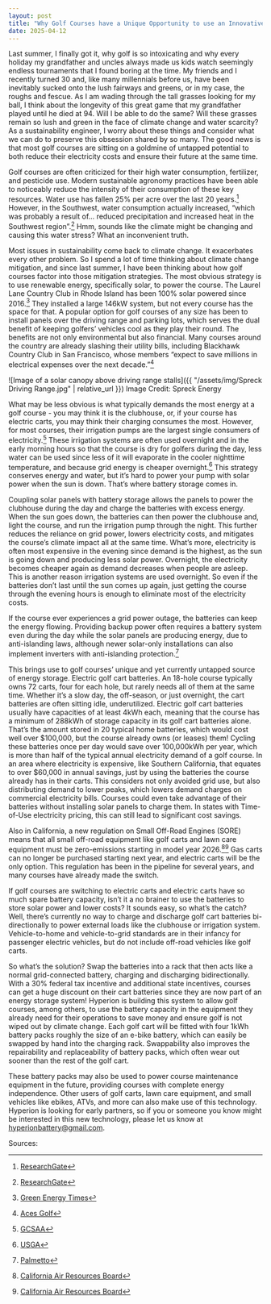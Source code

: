 ```yaml
---
layout: post
title: "Why Golf Courses have a Unique Opportunity to use an Innovative Form of Solar Power and Battery Storage"
date: 2025-04-12
---
```


Last summer, I finally got it, why golf is so intoxicating and why every holiday my grandfather and uncles always made us kids watch seemingly endless tournaments that I found boring at the time. My friends and I recently turned 30 and, like many millennials before us, have been inevitably sucked onto the lush fairways and greens, or in my case, the roughs and fescue. As I am wading through the tall grasses looking for my ball, I think about the longevity of this great game that my grandfather played until he died at 94. Will I be able to do the same? Will these grasses remain so lush and green in the face of climate change and water scarcity? As a sustainability engineer, I worry about these things and consider what we can do to preserve this obsession shared by so many. The good news is that most golf courses are sitting on a goldmine of untapped potential to both reduce their electricity costs and ensure their future at the same time.


Golf courses are often criticized for their high water consumption, fertilizer, and pesticide use. Modern sustainable agronomy practices have been able to noticeably reduce the intensity of their consumption of these key resources. Water use has fallen 25% per acre over the last 20 years.[^1] However, in the Southwest, water consumption actually increased, “which was probably a result of… reduced precipitation and increased heat in the Southwest region”.[^1] Hmm, sounds like the climate might be changing and causing this water stress? What an inconvenient truth.


Most issues in sustainability come back to climate change. It exacerbates every other problem. So I spend a lot of time thinking about climate change mitigation, and since last summer, I have been thinking about how golf courses factor into those mitigation strategies. The most obvious strategy is to use renewable energy, specifically solar, to power the course. The Laurel Lane Country Club in Rhode Island has been 100% solar powered since 2016.[^2] They installed a large 146kW system, but not every course has the space for that. A popular option for golf courses of any size has been to install panels over the driving range and parking lots, which serves the dual benefit of keeping golfers’ vehicles cool as they play their round. The benefits are not only environmental but also financial. Many courses around the country are already slashing their utility bills, including Blackhawk Country Club in San Francisco, whose members “expect to save millions in electrical expenses over the next decade.”[^3] 


![Image of a solar canopy above driving range stalls]({{ "/assets/img/Spreck Driving Range.jpg" | relative_url }})
Image Credit: Spreck Energy

What may be less obvious is what typically demands the most energy at a golf course - you may think it is the clubhouse, or, if your course has electric carts, you may think their charging consumes the most. However, for most courses, their irrigation pumps are the largest single consumers of electricity.[^4] These irrigation systems are often used overnight and in the early morning hours so that the course is dry for golfers during the day, less water can be used since less of it will evaporate in the cooler nighttime temperature, and because grid energy is cheaper overnight.[^5] This strategy conserves energy and water, but it’s hard to power your pump with solar power when the sun is down. That’s where battery storage comes in.

Coupling solar panels with battery storage allows the panels to power the clubhouse during the day and charge the batteries with excess energy. When the sun goes down, the batteries can then power the clubhouse and, light the course, and run the irrigation pump through the night. This further reduces the reliance on grid power, lowers electricity costs, and mitigates the course’s climate impact all at the same time. What’s more, electricity is often most expensive in the evening since demand is the highest, as the sun is going down and producing less solar power. Overnight, the electricity becomes cheaper again as demand decreases when people are asleep. This is another reason irrigation systems are used overnight. So even if the batteries don’t last until the sun comes up again, just getting the course through the evening hours is enough to eliminate most of the electricity costs.

If the course ever experiences a grid power outage, the batteries can keep the energy flowing. Providing backup power often requires a battery system even during the day while the solar panels are producing energy, due to anti-islanding laws, although newer solar-only installations can also implement inverters with anti-islanding protection.[^6]

This brings use to golf courses’ unique and yet currently untapped source of energy storage. Electric golf cart batteries. An 18-hole course typically owns 72 carts, four for each hole, but rarely needs all of them at the same time. Whether it’s a slow day, the off-season, or just overnight, the cart batteries are often sitting idle, underutilized. Electric golf cart batteries usually have capacities of at least 4kWh each, meaning that the course has a minimum of 288kWh of storage capacity in its golf cart batteries alone. That’s the amount stored in 20 typical home batteries, which would cost well over $100,000, but the course already owns (or leases) them! Cycling these batteries once per day would save over 100,000kWh per year, which is more than half of the typical annual electricity demand of a golf course. In an area where electricity is expensive, like Southern California, that equates to over $60,000 in annual savings, just by using the batteries the course already has in their carts. This considers not only avoided grid use, but also distributing demand to lower peaks, which lowers demand charges on commercial electricity bills. Courses could even take advantage of their batteries without installing solar panels to charge them. In states with Time-of-Use electricity pricing, this can still lead to significant cost savings. 

Also in California, a new regulation on Small Off-Road Engines (SORE) means that all small off-road equipment like golf carts and lawn care equipment must be zero-emissions starting in model year 2026.[^7][^8] Gas carts can no longer be purchased starting next year, and electric carts will be the only option. This regulation has been in the pipeline for several years, and many courses have already made the switch.

If golf courses are switching to electric carts and electric carts have so much spare battery capacity, isn’t it a no brainer to use the batteries to store solar power and lower costs? It sounds easy, so what’s the catch? Well, there’s currently no way to charge and discharge golf cart batteries bi-directionally to power external loads like the clubhouse or irrigation system. Vehicle-to-home and vehicle-to-grid standards are in their infancy for passenger electric vehicles, but do not include off-road vehicles like golf carts. 

So what’s the solution? Swap the batteries into a rack that then acts like a normal grid-connected battery, charging and discharging bidirectionally. With a 30% federal tax incentive and additional state incentives, courses can get a huge discount on their cart batteries since they are now part of an energy storage system! Hyperion is building this system to allow golf courses, among others, to use the battery capacity in the equipment they already need for their operations to save money and ensure golf is not wiped out by climate change. Each golf cart will be fitted with four 1kWh battery packs roughly the size of an e-bike battery, which can easily be swapped by hand into the charging rack. Swappability also improves the repairability and replaceability of battery packs, which often wear out sooner than the rest of the golf cart. 

These battery packs may also be used to power course maintenance equipment in the future, providing courses with complete energy independence. Other users of golf carts, lawn care equipment, and small vehicles like ebikes, ATVs, and more can also make use of this technology. Hyperion is looking for early partners, so if you or someone you know might be interested in this new technology, please let us know at hyperionbattery@gmail.com.

Sources:

[^1]: [ResearchGate](https://www.researchgate.net/publication/362095172_Water_use_and_management_practices_on_US_golf_courses)
[^2]: [Green Energy Times](https://www.greenenergytimes.org/2020/06/37102/)
[^3]: [Aces Golf](https://acesgolf.com/blackhawk-members-commit-to-major-solar-project/)
[^4]: [GCSAA](https://www.gcsaa.org/docs/default-source/Environment/phase-2-energy-survey-full-report.pdf?sfvrsn=9cedeb3e_2)
[^5]: [USGA](https://www.usga.org/content/dam/usga/images/course-care/water-resource-center/bmps-irrigating-golf-course-turf-rutgers-univ.pdf)
[^6]: [Palmetto](https://palmetto.com/solar/what-is-solar-islanding-and-anti-islanding)
[^7]: [California Air Resources Board](https://ww2.arb.ca.gov/news/carb-approves-updated-regulations-requiring-most-new-small-road-engines-be-zero-emission-2024)
[^8]: [California Air Resources Board](https://ww2.arb.ca.gov/sites/default/files/barcu/regact/2021/sore21/carb_sore_faq.pdf)
